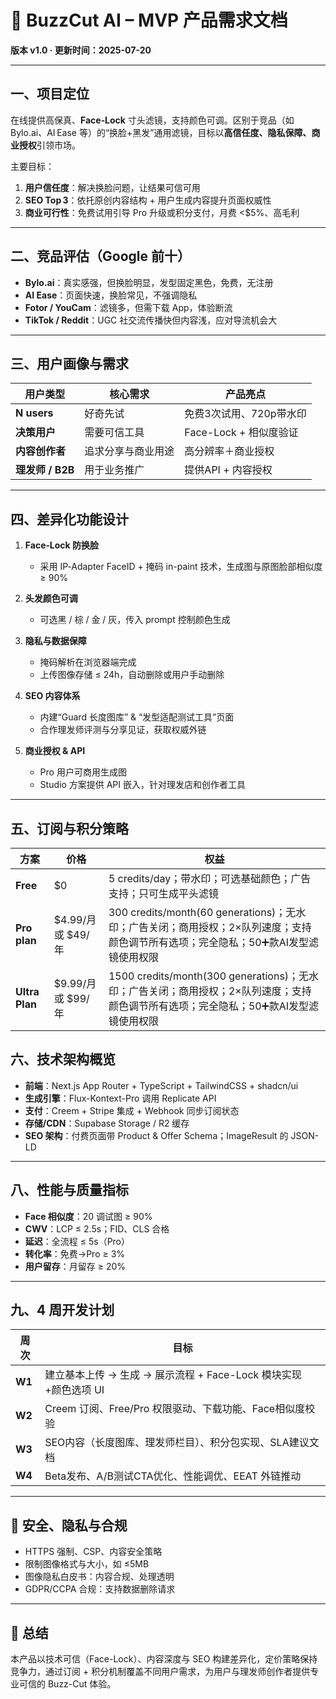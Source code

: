 
# 🔧 BuzzCut AI – MVP 产品需求文档

**版本 v1.0 · 更新时间：2025-07-20**

---

## 一、项目定位

在线提供高保真、**Face‑Lock** 寸头滤镜，支持颜色可调。区别于竞品（如 Bylo.ai、AI Ease 等）的“换脸+黑发”通用滤镜，目标以**高信任度、隐私保障、商业授权**引领市场。

主要目标：
1. **用户信任度**：解决换脸问题，让结果可信可用  
2. **SEO Top 3**：依托原创内容结构 + 用户生成内容提升页面权威性  
3. **商业可行性**：免费试用引导 Pro 升级或积分支付，月费 <$5%、高毛利

---

## 二、竞品评估（Google 前十）

- **Bylo.ai**：真实感强，但换脸明显，发型固定黑色，免费，无注册  
- **AI Ease**：页面快速，换脸常见，不强调隐私  
- **Fotor / YouCam**：滤镜多，但需下载 App，体验断流  
- **TikTok / Reddit**：UGC 社交流传播快但内容浅，应对导流机会大  

---

## 三、用户画像与需求

| 用户类型 | 核心需求 | 产品亮点 |
|----------|----------|----------|
| **N users** | 好奇先试 | 免费3次试用、720p带水印 |
| **决策用户** | 需要可信工具 | Face-Lock + 相似度验证 |
| **内容创作者** | 追求分享与商业用途 | 高分辨率＋商业授权 |
| **理发师 / B2B** | 用于业务推广 | 提供API + 内容授权 |

---

## 四、差异化功能设计

1. **Face‑Lock 防换脸**  
   - 采用 IP‑Adapter FaceID + 掩码 in-paint 技术，生成图与原图脸部相似度 ≥ 90%  

2. **头发颜色可调**  
   - 可选黑 / 棕 / 金 / 灰，传入 prompt 控制颜色生成  

3. **隐私与数据保障**  
   - 掩码解析在浏览器端完成  
   - 上传图像存储 ≤ 24h，自动删除或用户手动删除  

4. **SEO 内容体系**
   - 内建“Guard 长度图库” & “发型适配测试工具”页面  
   - 合作理发师评测与分享见证，获取权威外链  

5. **商业授权 & API**
   - Pro 用户可商用生成图  
   - Studio 方案提供 API 嵌入，针对理发店和创作者工具  

---

## 五、订阅与积分策略

| 方案 | 价格 | 权益 |
|------|------|------|
| **Free** | $0 | 5 credits/day；带水印；可选基础颜色；广告支持；只可生成平头滤镜 |
| **Pro plan** | $4.99/月 或 $49/年 | 300 credits/month(60 generations)；无水印；广告关闭；商用授权；2×队列速度；支持颜色调节所有选项；完全隐私；50➕款AI发型滤镜使用权限|
| **Ultra Plan** | $9.99/月 或 $99/年 | 1500 credits/month(300 generations)；无水印；广告关闭；商用授权；2×队列速度；支持颜色调节所有选项；完全隐私；50➕款AI发型滤镜使用权限 |


## 六、技术架构概览

- **前端**：Next.js App Router + TypeScript + TailwindCSS + shadcn/ui    
- **生成引擎**：Flux-Kontext-Pro 调用 Replicate API  
- **支付**：Creem + Stripe 集成 + Webhook 同步订阅状态  
- **存储/CDN**：Supabase Storage / R2 缓存  
- **SEO 架构**：付费页面带 Product & Offer Schema；ImageResult 的 JSON-LD

---


## 八、性能与质量指标

- **Face 相似度**：20 调试图 ≥ 90%  
- **CWV**：LCP ≤ 2.5s；FID、CLS 合格  
- **延迟**：全流程 ≤ 5s（Pro）  
- **转化率**：免费→Pro ≥ 3%  
- **用户留存**：月留存 ≥ 20%  

---

## 九、4 周开发计划

| 周次 | 目标 |
|------|------|
| **W1** | 建立基本上传 → 生成 → 展示流程 + Face-Lock 模块实现 +颜色选项 UI |
| **W2** | Creem 订阅、Free/Pro 权限驱动、下载功能、Face相似度校验 |
| **W3** | SEO内容（长度图库、理发师栏目）、积分包实现、SLA建议文档 |
| **W4** | Beta发布、A/B测试CTA优化、性能调优、EEAT 外链推动 |

---

## 🔐 安全、隐私与合规

- HTTPS 强制、CSP、内容安全策略  
- 限制图像格式与大小，如 ≤5MB  
- 图像隐私白皮书：内容合规、处理透明  
- GDPR/CCPA 合规：支持数据删除请求  

---

## 🧾 总结

本产品以技术可信（Face-Lock）、内容深度与 SEO 构建差异化，定价策略保持竞争力，通过订阅 + 积分机制覆盖不同用户需求，为用户与理发师创作者提供专业可信的 Buzz-Cut 体验。  
